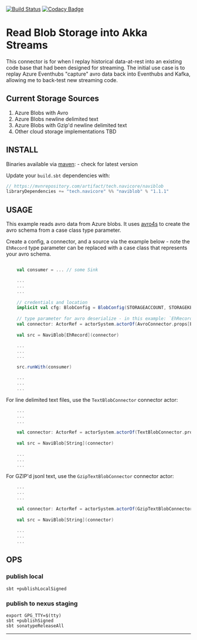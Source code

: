 [![Build Status](https://travis-ci.org/navicore/naviblob.svg?branch=master)](https://travis-ci.org/navicore/naviblob)
[![Codacy Badge](https://api.codacy.com/project/badge/Grade/6b9e137785184eb4b91048e8da24a0e9)](https://www.codacy.com/app/navicore/naviblob?utm_source=github.com&amp;utm_medium=referral&amp;utm_content=navicore/naviblob&amp;utm_campaign=Badge_Grade)

# Read Blob Storage into Akka Streams

This connector is for when I replay historical data-at-rest into an
existing code base that had been designed for streaming.  The initial use
case is to replay Azure Eventhubs "capture" avro data back into Eventhubs
and Kafka, allowing me to back-test new streaming code.

## Current Storage Sources

1.  Azure Blobs with Avro
2.  Azure Blobs newline delimited text
3.  Azure Blobs with Gzip'd newline delimited text
4.  Other cloud storage implementations TBD

## INSTALL

Binaries available via [maven](https://mvnrepository.com/artifact/tech.navicore/naviblob): - check for latest version

Update your `build.sbt` dependencies with:
```scala
// https://mvnrepository.com/artifact/tech.navicore/naviblob
libraryDependencies += "tech.navicore" %% "naviblob" % "1.1.1"
```

## USAGE

This example reads avro data from Azure blobs.  It uses [avro4s] to create
the avro schema from a case class type parameter.

Create a config, a connector, and a source via the example below - note the
`EhRecord` type parameter can be replaced with a case class that represents your
avro schema.

```scala

    val consumer = ... // some Sink

    ...
    ...
    ...
    
    // credentials and location
    implicit val cfg: BlobConfig = BlobConfig(STORAGEACCOUNT, STORAGEKEY, CONTAINERNAME, STORAGEPATH)
    
    // type parameter for avro deserialize - in this example: `EhRecord`
    val connector: ActorRef = actorSystem.actorOf(AvroConnector.props[EhRecord])
    
    val src = NaviBlob[EhRecord](connector)

    ...
    ...
    ...

    src.runWith(consumer)

    ...
    ...
    ...
```

For line delimited text files, use the `TextBlobConnector` connector actor:

```scala
    ...
    ...
    ...
    
    val connector: ActorRef = actorSystem.actorOf(TextBlobConnector.props)
    
    val src = NaviBlob[String](connector)
    
    ...
    ...
    ...
```

For GZIP'd jsonl text, use the `GzipTextBlobConnector` connector actor:

```scala
    ...
    ...
    ...
    
    val connector: ActorRef = actorSystem.actorOf(GzipTextBlobConnector.props)
    
    val src = NaviBlob[String](connector)
    
    ...
    ...
    ...
```

## OPS

### publish local

```console
sbt +publishLocalSigned
```

### publish to nexus staging

```console
export GPG_TTY=$(tty)
sbt +publishSigned
sbt sonatypeReleaseAll
```

---
[avro4s]:https://github.com/sksamuel/avro4s

